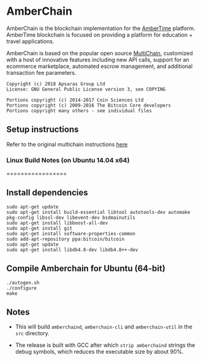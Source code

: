 AmberChain
==========

AmberChain is the blockchain implementation for the [AmberTime](https://ambertime.org/) platform. AmberTime blockchain is focused on providing a platform for education + travel applications.

AmberChain is based on the popular open source [MultiChain](http://www.multichain.com/), customized with a host of innovative features including new API calls, support for an ecommerce marketplace, automated escrow management, and additional transaction fee parameters.

    Copyright (c) 2018 Apsaras Group Ltd
    License: GNU General Public License version 3, see COPYING

    Portions copyright (c) 2014-2017 Coin Sciences Ltd
    Portions copyright (c) 2009-2016 The Bitcoin Core developers
    Portions copyright many others - see individual files

## Setup instructions

Refer to the original multichain instructions [here](multichain-README.md)


### Linux Build Notes (on Ubuntu 14.04 x64)
=================

Install dependencies
--------------------

    sudo apt-get update
    sudo apt-get install build-essential libtool autotools-dev automake pkg-config libssl-dev libevent-dev bsdmainutils
    sudo apt-get install libboost-all-dev
    sudo apt-get install git
    sudo apt-get install software-properties-common
    sudo add-apt-repository ppa:bitcoin/bitcoin
    sudo apt-get update
    sudo apt-get install libdb4.8-dev libdb4.8++-dev

Compile Amberchain for Ubuntu (64-bit)
-----------------------------

    ./autogen.sh
    ./configure
    make

Notes
-----

* This will build `amberchaind`, `amberchain-cli` and `amberchain-util` in the `src` directory.

* The release is built with GCC after which `strip amberchaind` strings the debug symbols, which reduces the executable size by about 90%.